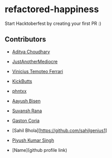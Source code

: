# refactored-happiness

Start Hacktoberfest by creating your first PR :)

## Contributors

- [Aditya Choudhary](https://github.com/adich23)

- [JustAnotherMediocre](https://github.com/21RachitShukla)

- [Vinicius Temoteo Ferrari](https://github.com/vtferrari)

- [KickButts](https://github.com/kickbutts)

- [phntxx](https://github.com/phntxx)

- [Aayush Bisen](https://github.com/aayushbisen)

- [Suvansh Rana](https://github.com/Sherlock2000)

- [Gaston Coria](https://github.com/gcoria)

- [Sahil Bhola][https://github.com/sahilgenius1]

- [Piyush Kumar Singh](https://github.com/piyushkumarsingh)

- [Name](github profile link)
